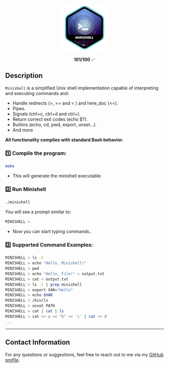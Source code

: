 <p align="center">
  <img src="https://github.com/Ailton-Bezerra/Ailton-Bezerra/blob/main/badges/minishelle.png" alt="minishell 42 project badge"/>
<p align="center">
  <p align="center">
  <strong>101/100</strong> ✅
</p>

## Description
`Minishell` is a simplified Unix shell implementation capable of interpreting and executing commands and:
- Handle redirects (>, >> and < ) and here_doc (<<).
- Pipes.
- Signals (ctrl+c, ctrl+d and ctrl+\).
- Return correct exit codes (echo $?).
- Builtins (echo, cd, pwd, export, unset...).
- And more
  
**All functionality complies with standard Bash behavior.**

### 1️⃣ Compile the program:
```sh
make
```
- This will generate the minishell executable.

### 2️⃣ Run Minishell
```sh
./minishell
```
You will see a prompt similar to:
```sh
MINISHELL > 
```
- Now you can start typing commands..

### 3️⃣  Supported Command Examples:
```sh
MINISHELL > ls -l
MINISHELL > echo "Hello, Minishell!"
MINISHELL > pwd
MINISHELL > echo "Hello, File!" > output.txt
MINISHELL > cat < output.txt
MINISHELL > ls -l | grep minishell
MINISHELL > export VAR="Hello"
MINISHELL > echo $VAR
MINISHELL > /bin/ls
MINISHELL > unset PATH
MINISHELL > cat | cat | ls
MINISHELL > cat << a << "b" << 'c' | cat << d
...
```
---
## Contact Information
For any questions or suggestions, feel free to reach out to me via my [GitHub profile](https://github.com/Ailton-Bezerra).
